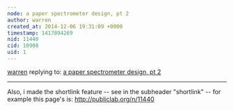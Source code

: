 ```yaml
---
node: a paper spectrometer design, pt 2
author: warren
created_at: 2014-12-06 19:31:09 +0000
timestamp: 1417894269
nid: 11440
cid: 10908
uid: 1
---
```




[warren](../profile/warren) replying to: [a paper spectrometer design, pt 2](../notes/mathew/12-06-2014/a-paper-spectrometer-design-pt-2)

----
Also, i made the shortlink feature -- see in the subheader "shortlink" -- for example this page's is: http://publiclab.org/n/11440